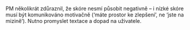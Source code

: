 PM několikrát zdůraznil, že skóre nesmí působit negativně – i nízké skóre musí být komunikováno motivačně (‘máte prostor ke zlepšení’, ne ‘jste na mizině’). Nutno promyslet textace a dopad na uživatele.
